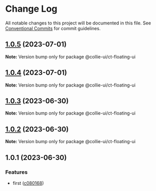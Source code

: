 # Change Log

All notable changes to this project will be documented in this file. See [Conventional Commits](https://conventionalcommits.org) for commit guidelines.

## [1.0.5](https://github.com/border-collie-js/border-collie-ui/compare/@collie-ui/ct-floating-ui@1.0.4...@collie-ui/ct-floating-ui@1.0.5) (2023-07-01)

**Note:** Version bump only for package @collie-ui/ct-floating-ui

## [1.0.4](https://github.com/border-collie-js/border-collie-ui/compare/@collie-ui/ct-floating-ui@1.0.3...@collie-ui/ct-floating-ui@1.0.4) (2023-07-01)

**Note:** Version bump only for package @collie-ui/ct-floating-ui

## [1.0.3](https://github.com/border-collie-js/border-collie-ui/compare/@collie-ui/ct-floating-ui@1.0.1...@collie-ui/ct-floating-ui@1.0.3) (2023-06-30)

**Note:** Version bump only for package @collie-ui/ct-floating-ui

## [1.0.2](https://github.com/border-collie-js/border-collie-ui/compare/@collie-ui/ct-floating-ui@1.0.1...@collie-ui/ct-floating-ui@1.0.2) (2023-06-30)

**Note:** Version bump only for package @collie-ui/ct-floating-ui

## 1.0.1 (2023-06-30)

### Features

- first ([c080168](https://github.com/border-collie-js/border-collie-ui/commit/c08016812d92193e95c9600e6121a9e57c6a9165))
